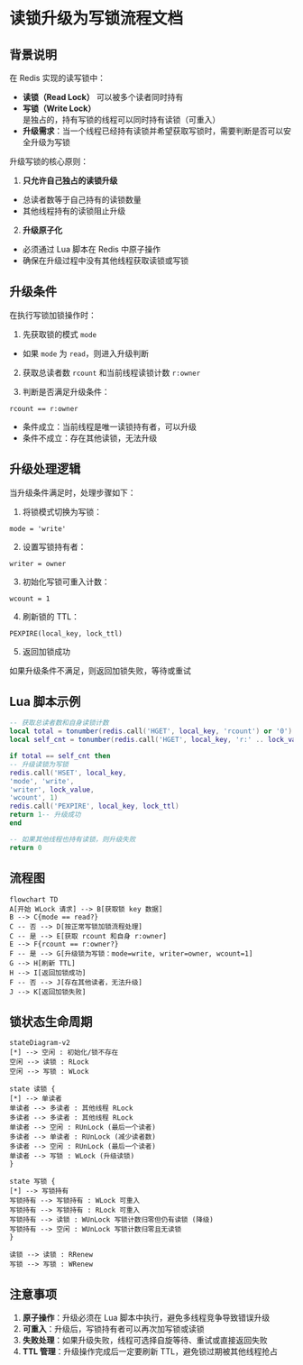 # 读锁升级为写锁流程文档

## 背景说明
在 Redis 实现的读写锁中：
* **读锁（Read Lock）** 可以被多个读者同时持有
* **写锁（Write Lock）** 是独占的，持有写锁的线程可以同时持有读锁（可重入）
* **升级需求**：当一个线程已经持有读锁并希望获取写锁时，需要判断是否可以安全升级为写锁

升级写锁的核心原则：

1. **只允许自己独占的读锁升级**
* 总读者数等于自己持有的读锁数量
* 其他线程持有的读锁阻止升级

2. **升级原子化**
* 必须通过 Lua 脚本在 Redis 中原子操作
* 确保在升级过程中没有其他线程获取读锁或写锁

## 升级条件

在执行写锁加锁操作时：

1. 先获取锁的模式 `mode`
* 如果 `mode` 为 `read`，则进入升级判断

2. 获取总读者数 `rcount` 和当前线程读锁计数 `r:owner`

3. 判断是否满足升级条件：
```text
rcount == r:owner
```
* 条件成立：当前线程是唯一读锁持有者，可以升级
* 条件不成立：存在其他读锁，无法升级

## 升级处理逻辑
当升级条件满足时，处理步骤如下：

1. 将锁模式切换为写锁：
```text
mode = 'write'
```

2. 设置写锁持有者：
```text
writer = owner
```

3. 初始化写锁可重入计数：
```text
wcount = 1
```

4. 刷新锁的 TTL：
```text
PEXPIRE(local_key, lock_ttl)
```

5. 返回加锁成功

如果升级条件不满足，则返回加锁失败，等待或重试

## Lua 脚本示例

```lua
-- 获取总读者数和自身读锁计数
local total = tonumber(redis.call('HGET', local_key, 'rcount') or '0')
local self_cnt = tonumber(redis.call('HGET', local_key, 'r:' .. lock_value) or '0')

if total == self_cnt then
-- 升级读锁为写锁
redis.call('HSET', local_key,
'mode', 'write',
'writer', lock_value,
'wcount', 1)
redis.call('PEXPIRE', local_key, lock_ttl)
return 1-- 升级成功
end

-- 如果其他线程也持有读锁，则升级失败
return 0
```

## 流程图

```mermaid
flowchart TD
A[开始 WLock 请求] --> B[获取锁 key 数据]
B --> C{mode == read?}
C -- 否 --> D[按正常写锁加锁流程处理]
C -- 是 --> E[获取 rcount 和自身 r:owner]
E --> F{rcount == r:owner?}
F -- 是 --> G[升级锁为写锁：mode=write, writer=owner, wcount=1]
G --> H[刷新 TTL]
H --> I[返回加锁成功]
F -- 否 --> J[存在其他读者，无法升级]
J --> K[返回加锁失败]
```

## 锁状态生命周期

```mermaid
stateDiagram-v2
[*] --> 空闲 : 初始化/锁不存在
空闲 --> 读锁 : RLock
空闲 --> 写锁 : WLock

state 读锁 {
[*] --> 单读者
单读者 --> 多读者 : 其他线程 RLock
多读者 --> 多读者 : 其他线程 RLock
单读者 --> 空闲 : RUnLock (最后一个读者)
多读者 --> 单读者 : RUnLock (减少读者数)
多读者 --> 空闲 : RUnLock (最后一个读者)
单读者 --> 写锁 : WLock (升级读锁)
}

state 写锁 {
[*] --> 写锁持有
写锁持有 --> 写锁持有 : WLock 可重入
写锁持有 --> 写锁持有 : RLock 可重入
写锁持有 --> 读锁 : WUnLock 写锁计数归零但仍有读锁 (降级)
写锁持有 --> 空闲 : WUnLock 写锁计数归零且无读锁
}

读锁 --> 读锁 : RRenew
写锁 --> 写锁 : WRenew
```

## 注意事项

1. **原子操作**：升级必须在 Lua 脚本中执行，避免多线程竞争导致错误升级
2. **可重入**：升级后，写锁持有者可以再次加写锁或读锁
3. **失败处理**：如果升级失败，线程可选择自旋等待、重试或直接返回失败
4. **TTL 管理**：升级操作完成后一定要刷新 TTL，避免锁过期被其他线程抢占
